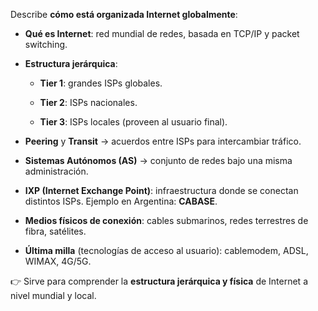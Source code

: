 Describe **cómo está organizada Internet globalmente**:

- **Qué es Internet**: red mundial de redes, basada en TCP/IP y packet switching.
    
- **Estructura jerárquica**:
    
    - **Tier 1**: grandes ISPs globales.
        
    - **Tier 2**: ISPs nacionales.
        
    - **Tier 3**: ISPs locales (proveen al usuario final).
        
- **Peering** y **Transit** → acuerdos entre ISPs para intercambiar tráfico.
    
- **Sistemas Autónomos (AS)** → conjunto de redes bajo una misma administración.
    
- **IXP (Internet Exchange Point)**: infraestructura donde se conectan distintos ISPs. Ejemplo en Argentina: **CABASE**.
    
- **Medios físicos de conexión**: cables submarinos, redes terrestres de fibra, satélites.
    
- **Última milla** (tecnologías de acceso al usuario): cablemodem, ADSL, WIMAX, 4G/5G.
    

👉 Sirve para comprender la **estructura jerárquica y física** de Internet a nivel mundial y local.
